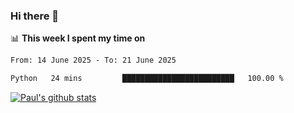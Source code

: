 ### Hi there 👋

📊 **This week I spent my time on**
<!--START_SECTION:waka-->

```txt
From: 14 June 2025 - To: 21 June 2025

Python   24 mins         █████████████████████████   100.00 %
```

<!--END_SECTION:waka-->


[![Paul's github stats](https://github-readme-stats.vercel.app/api?username=mickeyouyou&theme=dracula&show_icons=true)](https://github.com/anuraghazra/github-readme-stats)
